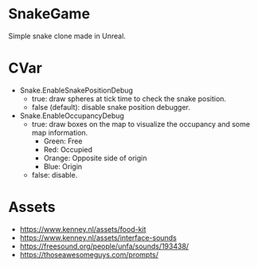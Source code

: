 # SnakeGame
Simple snake clone made in Unreal.

# CVar
- Snake.EnableSnakePositionDebug
  - true: draw spheres at tick time to check the snake position.
  - false (default): disable snake position debugger. 
- Snake.EnableOccupancyDebug
  - true: draw boxes on the map to visualize the occupancy and some map information.
    - Green: Free
    - Red: Occupied
    - Orange: Opposite side of origin
    - Blue: Origin
  - false: disable.


# Assets
- https://www.kenney.nl/assets/food-kit
- https://www.kenney.nl/assets/interface-sounds
- https://freesound.org/people/unfa/sounds/193438/
- https://thoseawesomeguys.com/prompts/